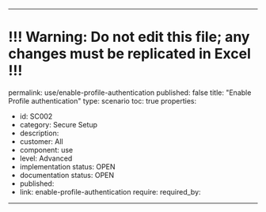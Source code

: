 ---
# !!! Warning: Do not edit this file; any changes must be replicated in Excel !!!
permalink: use/enable-profile-authentication
published: false
title: "Enable Profile authentication"
type: scenario
toc: true
properties:
  - id: SC002
  - category: Secure Setup
  - description:
  - customer: All
  - component: use
  - level: Advanced
  - implementation status: OPEN
  - documentation status: OPEN
  - published:
  - link: enable-profile-authentication
require:
required_by:
------ 

